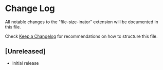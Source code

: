 # Change Log

All notable changes to the "file-size-inator" extension will be documented in this file.

Check [Keep a Changelog](http://keepachangelog.com/) for recommendations on how to structure this file.

## [Unreleased]

- Initial release